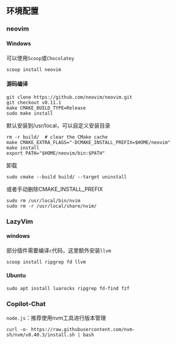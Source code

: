 ## 环境配置

### neovim

#### Windows
可以使用`Scoop`或`Chocolatey`
```
scoop install neovim
```

#### 源码编译

```
git clone https://github.com/neovim/neovim.git
git checkout v0.11.1
make CMAKE_BUILD_TYPE=Release
sudo make install
```

默认安装到/usr/local，可以自定义安装目录

```
rm -r build/  # clear the CMake cache
make CMAKE_EXTRA_FLAGS="-DCMAKE_INSTALL_PREFIX=$HOME/neovim"
make install
export PATH="$HOME/neovim/bin:$PATH"
```

卸载

```
sudo cmake --build build/ --target uninstall
```

或者手动删除CMAKE_INSTALL_PREFIX

```
sudo rm /usr/local/bin/nvim
sudo rm -r /usr/local/share/nvim/
```

### LazyVim
#### windows
部分插件需要编译`c`代码，这里额外安装`llvm`
```
scoop install ripgrep fd llvm
```

#### Ubuntu
```
sudo apt install luarocks ripgrep fd-find fzf
```

### Copilot-Chat
`node.js`：推荐使用nvm工具进行版本管理
```
curl -o- https://raw.githubusercontent.com/nvm-sh/nvm/v0.40.3/install.sh | bash
```
